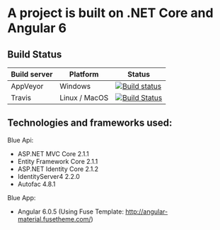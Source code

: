 # A project is built on .NET Core and Angular 6

## Build Status
| Build server| Platform       | Status      |
|-------------|----------------|-------------|
| AppVeyor    | Windows        |[![Build status](https://ci.appveyor.com/api/projects/status/0fsp6v2au2adgaoj/branch/master?svg=true)](https://ci.appveyor.com/project/thangln1003/bluecore/branch/master) |
|Travis       | Linux / MacOS  |[![Build Status](https://travis-ci.org/thangln1003/bluecore.svg?branch=master)](https://travis-ci.org/thangln1003/bluecore) |

## Technologies and frameworks used:
Blue Api:
- ASP.NET MVC Core 2.1.1
- Entity Framework Core 2.1.1
- ASP.NET Identity Core 2.1.2
- IdentityServer4 2.2.0
- Autofac 4.8.1

Blue App:
- Angular 6.0.5 (Using Fuse Template: http://angular-material.fusetheme.com/)
